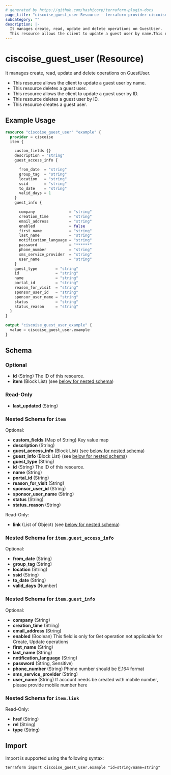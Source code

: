 ```yaml
---
# generated by https://github.com/hashicorp/terraform-plugin-docs
page_title: "ciscoise_guest_user Resource - terraform-provider-ciscoise"
subcategory: ""
description: |-
  It manages create, read, update and delete operations on GuestUser.
  This resource allows the client to update a guest user by name.This resource deletes a guest user.This resource allows the client to update a guest user by ID.This resource deletes a guest user by ID.This resource creates a guest user.
---
```


# ciscoise_guest_user (Resource)

It manages create, read, update and delete operations on GuestUser.
  
  - This resource allows the client to update a guest user by name.
  - This resource deletes a guest user.
  - This resource allows the client to update a guest user by ID.
  - This resource deletes a guest user by ID.
  - This resource creates a guest user.

## Example Usage

```terraform
resource "ciscoise_guest_user" "example" {
  provider = ciscoise
  item {

    custom_fields {}
    description = "string"
    guest_access_info {

      from_date  = "string"
      group_tag  = "string"
      location   = "string"
      ssid       = "string"
      to_date    = "string"
      valid_days = 1
    }
    guest_info {

      company               = "string"
      creation_time         = "string"
      email_address         = "string"
      enabled               = false
      first_name            = "string"
      last_name             = "string"
      notification_language = "string"
      password              = "******"
      phone_number          = "string"
      sms_service_provider  = "string"
      user_name             = "string"
    }
    guest_type        = "string"
    id                = "string"
    name              = "string"
    portal_id         = "string"
    reason_for_visit  = "string"
    sponsor_user_id   = "string"
    sponsor_user_name = "string"
    status            = "string"
    status_reason     = "string"
  }
}

output "ciscoise_guest_user_example" {
  value = ciscoise_guest_user.example
}
```

<!-- schema generated by tfplugindocs -->
## Schema

### Optional

- **id** (String) The ID of this resource.
- **item** (Block List) (see [below for nested schema](#nestedblock--item))

### Read-Only

- **last_updated** (String)

<a id="nestedblock--item"></a>
### Nested Schema for `item`

Optional:

- **custom_fields** (Map of String) Key value map
- **description** (String)
- **guest_access_info** (Block List) (see [below for nested schema](#nestedblock--item--guest_access_info))
- **guest_info** (Block List) (see [below for nested schema](#nestedblock--item--guest_info))
- **guest_type** (String)
- **id** (String) The ID of this resource.
- **name** (String)
- **portal_id** (String)
- **reason_for_visit** (String)
- **sponsor_user_id** (String)
- **sponsor_user_name** (String)
- **status** (String)
- **status_reason** (String)

Read-Only:

- **link** (List of Object) (see [below for nested schema](#nestedatt--item--link))

<a id="nestedblock--item--guest_access_info"></a>
### Nested Schema for `item.guest_access_info`

Optional:

- **from_date** (String)
- **group_tag** (String)
- **location** (String)
- **ssid** (String)
- **to_date** (String)
- **valid_days** (Number)


<a id="nestedblock--item--guest_info"></a>
### Nested Schema for `item.guest_info`

Optional:

- **company** (String)
- **creation_time** (String)
- **email_address** (String)
- **enabled** (Boolean) This field is only for Get operation not applicable for Create, Update operations
- **first_name** (String)
- **last_name** (String)
- **notification_language** (String)
- **password** (String, Sensitive)
- **phone_number** (String) Phone number should be E.164 format
- **sms_service_provider** (String)
- **user_name** (String) If account needs be created with mobile number, please provide mobile number here


<a id="nestedatt--item--link"></a>
### Nested Schema for `item.link`

Read-Only:

- **href** (String)
- **rel** (String)
- **type** (String)

## Import

Import is supported using the following syntax:

```shell
terraform import ciscoise_guest_user.example "id=string/name=string"
```
